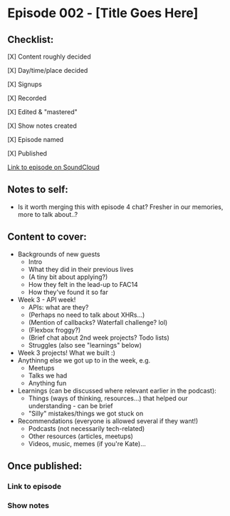 # Episode 002 - [Title Goes Here]

## Checklist:
[X] Content roughly decided

[X] Day/time/place decided

[X] Signups

[X] Recorded

[X] Edited & "mastered"

[X] Show notes created

[X] Episode named

[X] Published

[Link to episode on SoundCloud](https://soundcloud.com/founders-coders/podcast-ep-2-radioactivity-russia-apis-gifs-and-json)


## Notes to self:
* Is it worth merging this with episode 4 chat? Fresher in our memories, more to talk about..?

## Content to cover:
* Backgrounds of new guests
  * Intro
  * What they did in their previous lives
  * (A tiny bit about applying?)
  * How they felt in the lead-up to FAC14
  * How they've found it so far
* Week 3 - API week!
  * APIs: what are they?
  * (Perhaps no need to talk about XHRs...)
  * (Mention of callbacks? Waterfall challenge? lol)
  * (Flexbox froggy?)
  * (Brief chat about 2nd week projects? Todo lists)
  * Struggles (also see "learnings" below)
* Week 3 projects! What we built :)
* Anythinng else we got up to in the week, e.g.
  * Meetups
  * Talks we had
  * Anything fun
* Learnings (can be discussed where relevant earlier in the podcast):
  * Things (ways of thinking, resources...) that helped our understanding - can be brief
  * "Silly" mistakes/things we got stuck on
* Recommendations (everyone is allowed several if they want!)
  * Podcasts (not necessarily tech-related)
  * Other resources (articles, meetups)
  * Videos, music, memes (if you're Kate)...

## Once published:
### Link to episode

### Show notes

